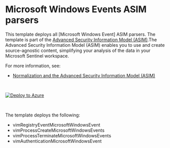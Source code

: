 # Microsoft Windows Events ASIM parsers

This template deploys all [Microsoft Windows Event] ASIM parsers. The template is part of the [Advanced Security Information Model (ASIM)](https://aka.ms/AboutASIM).The Advanced Security Information Model (ASIM) enables you to use and create source-agnostic content, simplifying your analysis of the data in your Microsoft Sentinel workspace.

For more information, see:
- [Normalization and the Advanced Security Information Model (ASIM)](https://aka.ms/AboutASIM)

<br>

[![Deploy to Azure](https://aka.ms/deploytoazurebutton)](https://aka.ms/ASimWindowsEventARM)

<br>

The template deploys the following:
 * vimRegistryEventMicrosoftWindowsEvent
 * vimProcessCreateMicrosoftWindowsEvents
 * vimProcessTerminateMicrosoftWindowsEvents
 * vimAuthenticationMicrosoftWindowsEvent  

<br>
